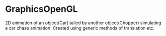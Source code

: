 # GraphicsOpenGL

2D animation of an object(Car) tailed by another object(Chopper) simulating a car chase animation. 
Created using generic methods of translation etc.
